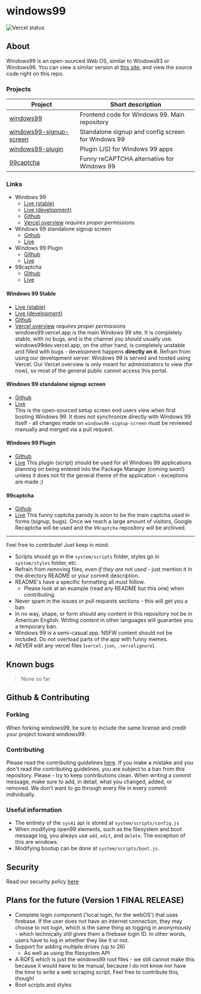 # windows99
![Vercel status](https://therealsujitk-vercel-badge.vercel.app/?app=windows99)  
## About
Windows99 is an open-sourced Web OS, similar to Windows93 or Windows96. You can view a similar version at [this site](https://itspablo.glitch.me), and view the source code right on this repo.  
### Projects
| Project                                                                         | Short description                                  |
|---------------------------------------------------------------------------------|----------------------------------------------------|
| [windows99](https://github.com/its-pablo/windows99)                             | Frontend code for Windows 99. Main repository      |
| [windows99-signup-screen](https://github.com/its-pablo/windows99-signup-screen) | Standalone signup and config screen for Windows 99 |
| [windows99-plugin](https://github.com/its-pablo/windows99-plugin)               | Plugin (JS) for Windows 99 apps                    |
| [99captcha](https://github.com/its-pablo/99captcha)                             | Funny reCAPTCHA alternative for Windows 99         |

### Links
* Windows 99
  * [Live (stable)](https://windows99.vercel.app)
  * [Live (development)](https://windows99dev.vercel.app)
  * [Github](https://github.com/its-pablo/windows99)
  * [Vercel overview](https://vercel.com/its-pablo/windows99) *requires proper permissions*
* Windows 99 standalone signup screen
  * [Github](https://github.com/its-pablo/windows99-signup-screen)
  * [Live](https://windows99-signup-screen.vercel.app)
* Windows 99 Plugin
  * [Github](https://github.com/its-pablo/windows99-plugin)
  * [Live](https://its-pablo.github.io/windows99-plugin)
* 99captcha
  * [Github](https://github.com/its-pablo/99captcha)
  * [Live](https://its-pablo.github.io/99captcha)
#### Windows 99 Stable
* [Live (stable)](https://windows99.vercel.app)
* [Live (development)](https://windows99dev.vercel.app)
* [Github](https://github.com/its-pablo/windows99)
* [Vercel overview](https://vercel.com/its-pablo/windows99) *requires proper permissions*  
windows99.vercel.app is the main Windows 99 site. It is completely stable, with no bugs, and is the channel you should usually use. windows99dev.vercel.app, on the other hand, is completely unstable and filled with bugs - development happens **directly on it**. Refrain from using our development server. Windows 99 is served and hosted using Vercel. Our Vercel overview is only meant for administrators to view (for now), so most of the general public cannot access this portal.
#### Windows 99 standalone signup screen
* [Github](https://github.com/its-pablo/windows99-signup-screen)
* [Live](https://windows99-signup-screen.vercel.app)  
This is the open-sourced setup screen end users view when first booting Windows 99. It does not synchronize directly with Windows 99 itself - all changes made on `windows99-signup-screen` must be reviewed manually and merged via a pull request.
#### Windows 99 Plugin
* [Github](https://github.com/its-pablo/windows99-plugin)
* [Live](https://its-pablo.github.io/windows99-plugin)
This plugin (script) should be used for all Windows 99 applications planning on being entered into the Package Manager (coming soon!) unless it does not fit the general theme of the application - exceptions are made ;)
#### 99captcha
* [Github](https://github.com/its-pablo/99captcha)
* [Live](https://its-pablo.github.io/99captcha)
This funny captcha parody is soon to be the main captcha used in forms (signup, bugs). Once we reach a large amount of visitors, Google Recaptcha will be used and the `99captcha` repository will be archived.
---

Feel free to contribute! Just keep in mind:
* Scripts should go in the `system/scripts` folder, styles go in `system/styles` folder, etc.
* Refrain from removing files, *even if they are not used* - just mention it in the directory README or your commit description.
* README's have a specific formatting all must follow.
  * Please look at an example (read any README but this one) when contributing.
* Never spam in the issues or pull requests sections - this will get you a ban
* In no way, shape, or form should any content in this repository not be in American English. Writing content in other languages will guarantee you a temporary ban.
* Windows 99 is a semi-casual app. NSFW content should not be included. Do not overload parts of the app with funny memes.
* _NEVER_ edit any vercel files (`vercel.json`, `.vercelignore`).
## Known bugs
> None so far
## Github & Contributing
### Forking
When forking windows99, be sure to include the same license and credit your project toward windows99.
### Contributing
Please read the contributing guidelines [here](CONTRIBUTING.md). If you make a mistake and you don't read the contributing guidelines, you are subject to a ban from this repository. Please - try to keep contributions clean. When writing a commit message, make sure to add, in detail, what you changed, added, or removed. We don't want to go through every file in every commit individually.
### Useful information
* The entirety of the `sys41` api is stored at `system/scripts/config.js`
* When modifying open99 elements, such as the filesystem and boot message log, you always use `add`, `edit`, and `delete`. The exception of this are windows.
* Modifying bootup can be done at `system/scripts/boot.js`.
## Security
Read our security policy [here](/CODE_OF_CONDUCT.md)
## Plans for the future (Version 1 FINAL RELEASE)
* Complete login component ('local login, for the webOS') that uses firebase. If the user does not have an internet connection, they may choose to not login, which is the same thing as logging in anonymously - which technically still gives them a firebase login ID. In other words, users have to log in whether they like it or not.
* Support for adding multiple drives (up to 26)
   * As well as using the filesystem API
* A ROFS which is just the windows99 root files - we still cannot make this because it would have to be manual, because I do not know nor have the time to write a web scraping script. Feel free to contribute this, though!
* Boot scripts and styles
